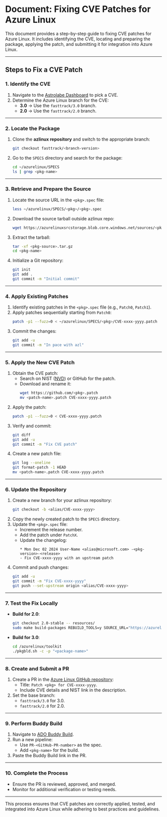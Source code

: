 # **Document: Fixing CVE Patches for Azure Linux**

This document provides a step-by-step guide to fixing CVE patches for Azure Linux. It includes identifying the CVE, locating and preparing the package, applying the patch, and submitting it for integration into Azure Linux.

---

## **Steps to Fix a CVE Patch**

### **1. Identify the CVE**

1. Navigate to the [Astrolabe Dashboard](https://brave-ocean-0baeae310.5.azurestaticapps.net/#/) to pick a CVE.
2. Determine the Azure Linux branch for the CVE:
   - **3.0** → Use the `fasttrack/3.0` branch.
   - **2.0** → Use the `fasttrack/2.0` branch.

---

### **2. Locate the Package**

1. Clone the **azlinux repository** and switch to the appropriate branch:
   ```bash
   git checkout fasttrack/<branch-version>
   ```
2. Go to the `SPECS` directory and search for the package:
   ```bash
   cd ~/azurelinux/SPECS
   ls | grep <pkg-name>
   ```

---

### **3. Retrieve and Prepare the Source**

1. Locate the source URL in the `<pkg>.spec` file:
   ```bash
   less ~/azurelinux/SPECS/<pkg>/<pkg>.spec
   ```
2. Download the source tarball outside azlinux repo:
   ```bash
   wget https://azurelinuxsrcstorage.blob.core.windows.net/sources/<pkg-source>.tar.gz
   ```
3. Extract the tarball:
   ```bash
   tar -xf <pkg-source>.tar.gz
   cd <pkg-name>
   ```
4. Initialize a Git repository:
   ```bash
   git init
   git add .
   git commit -m "Initial commit"
   ```

---

### **4. Apply Existing Patches**

1. Identify existing patches in the `<pkg>.spec` file (e.g., `Patch0`, `Patch1`).
2. Apply patches sequentially starting from `Patch0`:
   ```bash
   patch -p1 --fuzz=0 < ~/azurelinux/SPECS/<pkg>/CVE-xxxx-yyyy.patch
   ```
3. Commit the changes:
   ```bash
   git add -u
   git commit -m "In pace with azl"
   ```

---

### **5. Apply the New CVE Patch**

1. Obtain the CVE patch:
   - Search on NIST ([NVD](https://nvd.nist.gov/vuln/detail/CVE-xxxx-yyyy)) or GitHub for the patch.
   - Download and rename it:
     ```bash
     wget https://github.com/<pkg>.patch
     mv <patch-name>.patch CVE-xxxx-yyyy.patch
     ```
2. Apply the patch:
   ```bash
   patch -p1 --fuzz=0 < CVE-xxxx-yyyy.patch
   ```
3. Verify and commit:
   ```bash
   git diff
   git add -u
   git commit -m "Fix CVE patch"
   ```
4. Create a new patch file:
   ```bash
   git log --oneline
   git format-patch -1 HEAD
   mv <patch-name>.patch CVE-xxxx-yyyy.patch
   ```

---

### **6. Update the Repository**

1. Create a new branch for your azlinux repository:
   ```bash
   git checkout -b <alias/CVE-xxxx-yyyy>
   ```
2. Copy the newly created patch to the `SPECS` directory.
3. Update the `<pkg>.spec` file:
   - Increment the release number.
   - Add the patch under `PatchX`.
   - Update the changelog:
     ```plaintext
     * Mon Dec 02 2024 User-Name <alias@microsoft.com> -<pkg-version>-<release>
     - Fix CVE-xxxx-yyyy with an upstream patch
     ```
4. Commit and push changes:
   ```bash
   git add -u
   git commit -m "Fix CVE-xxxx-yyyy"
   git push --set-upstream origin <alias/CVE-xxxx-yyyy>
   ```

---

### **7. Test the Fix Locally**

- **Build for 2.0**:
  ```bash
  git checkout 2.0-stable -- resources/
  sudo make build-packages REBUILD_TOOLS=y SOURCE_URL="https://azurelinuxsrcstorage.blob.core.windows.net/sources/core"  PACKAGE_BUILD_LIST="<pkg-name>" PACKAGE_REBUILD_LIST="<pkg-name>" SRPM_PACK_LIST="<pkg-name>" RUN_CHECK=y SRPM_FILE_SIGNATURE_HANDLING=update
  ```
- **Build for 3.0**:
  ```bash
  cd /azurelinux/toolkit
  ./pkgbld.sh -c -p "<package-name>"
  ```

---

### **8. Create and Submit a PR**

1. Create a PR in the [Azure Linux GitHub repository](https://github.com/microsoft/azurelinux):
   - Title: `Patch <pkg> for CVE-xxxx-yyyy`.
   - Include CVE details and NIST link in the description.
2. Set the base branch:
   - `fasttrack/3.0` for 3.0.
   - `fasttrack/2.0` for 2.0.

---

### **9. Perform Buddy Build**

1. Navigate to [ADO Buddy Build](https://dev.azure.com/mariner-org/mariner/_build?definitionId=2190&_a=summary).
2. Run a new pipeline:
   - Use `PR-<GitHub-PR-number>` as the spec.
   - Add `<pkg-name>` for the build.
3. Paste the Buddy Build link in the PR.

---

### **10. Complete the Process**

- Ensure the PR is reviewed, approved, and merged.
- Monitor for additional verification or testing needs.

---

This process ensures that CVE patches are correctly applied, tested, and integrated into Azure Linux while adhering to best practices and guidelines.

